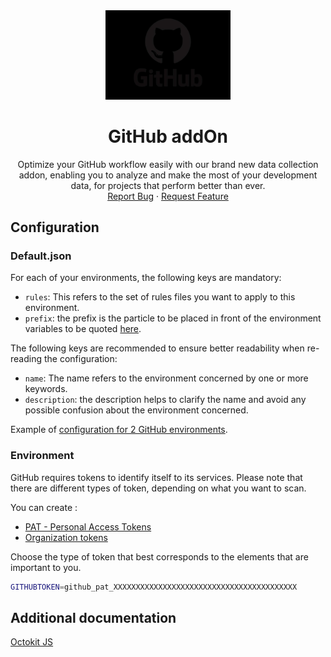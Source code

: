 <div align="center">
    <a href="https://www.kexa.io/addOn/github">
        <img src="../../images/github-logo.png" alt="Logo" width="200">
    </a>

# GitHub addOn

  <p align="center">
    Optimize your GitHub workflow easily with our brand new data collection addon, enabling you to analyze and make the most of your development data, for projects that perform better than ever.
    <br />
    <a href="https://github.com/kexa-io/Kexa/issues">Report Bug</a>
    ·
    <a href="https://github.com/kexa-io/Kexa/issues">Request Feature</a>
  </p>
</div>

## Configuration

### Default.json

For each of your environments, the following keys are mandatory:

- `rules`: This refers to the set of rules files you want to apply to this environment.
- `prefix`: the prefix is the particle to be placed in front of the environment variables to be quoted [here](#environment).

The following keys are recommended to ensure better readability when re-reading the configuration:

- `name`: The name refers to the environment concerned by one or more keywords.
- `description`: the description helps to clarify the name and avoid any possible confusion about the environment concerned.

Example of [configuration for 2 GitHub environments](../../config/demo/github.default.json).

### Environment

GitHub requires tokens to identify itself to its services. Please note that there are different types of token, depending on what you want to scan.

You can create :

- [PAT - Personal Access Tokens](https://docs.github.com/en/enterprise-server@3.6/authentication/keeping-your-account-and-data-secure/managing-your-personal-access-tokens)
- [Organization tokens](https://docs.github.com/en/organizations/managing-programmatic-access-to-your-organization/setting-a-personal-access-token-policy-for-your-organization)

Choose the type of token that best corresponds to the elements that are important to you.

```bash
GITHUBTOKEN=github_pat_XXXXXXXXXXXXXXXXXXXXXXXXXXXXXXXXXXXXXXXXX
```

## Additional documentation

[Octokit JS](https://github.com/octokit/octokit.js)

